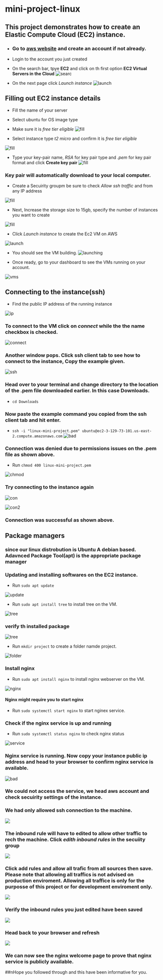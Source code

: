 # mini-project-linux
## This project demonstrates how to create an Elastic Compute Cloud (EC2) instance.

* ### Go to [aws website](https://signin.aws.amazon.com/signup?request_type=register) and create an account if not already.
* Login to the account you just created
* On the search bar, tpye **EC2** and click on th first option **EC2 Virtual Servers in the Cloud**
![searc](./img/search-ec2-.png)

* On the next page click *Launch instance* 
![launch](./img/launch-instance.png)

## Filling out EC2 instance details
* Fill the name of your server
* Select ubuntu for OS image type
* Make sure it is _free tier eligible_
![fill](./img/fill-out-1.png) 

* Select instance type _t2 micro_ and confirm it is _free tier eligible_

![fill](./img/fill-out-2.png)

* Type your key-pair name, _RSA_ for key pair type and _.pem_ for key pair format and click **Create key pair**
![fill](/img/fill-out-3.png) 

### Key pair will automatically download to your local computer.

* Create a Secuirity groupm be sure to check _Allow ssh traffic_ and from any IP address

![fill](./img/fill-out-network-4.png)

* Next, Increase the storage size to 15gb, specify the number of instances you want to create

![fill](./img/fillout-storage--5.png)

* Click _Launch instance_ to create the Ec2 VM on AWS

![launch](./img/launch-6.png)

* You should see the VM building.
![launching](./img/instance-launching.png)

* Once ready, go to your dashboard to see the VMs running on your account.

![vms](./img/running.png)

## Connecting to the instance(ssh)
* Find the public IP address of the running instance

![ip](./img/ip-address.png)

### To connect to the VM click on _connect_ while the the name checkbox is checked.

![connect](./img/click-connect.png)

### Another window pops. Click **ssh client** tab to see how to connect to the instance, Copy the example given.

![ssh](./img/ssh-client.png)

### Head over to your terminal and change directory to the location of the .pem file downloaded earlier. In this case Downloads.

* `cd Downloads`

### Now paste the example command you copied from the ssh client tab and hit enter.

* `ssh -i "linux-mini-project.pem" ubuntu@ec2-3-129-73-101.us-east-2.compute.amazonaws.com`
![bad](./img/bad-permission.png)

### Connection was denied due to permissions issues on the .pem file as shown above.

*  Run `chmod 400 linux-mini-project.pem`

![chmod](./img/chmod.png)

### Try connecting to the instance again

![con](./img/connected1.png)

![con2](./img/connect2.png)

### Connection was successful as shown above.

## Package managers

### since our linux distrobution is Ubuntu A debian based. Adavnced Package Tool(apt) is the appropriate package manager

### Updating and installing softwares on the EC2 instance.

* Run `sudo apt update`

![update](./img/sudo-apt-update.png)

* Run `sudo apt install tree` to install tree on the VM.

![tree](./img/install%20tree.png)

### verify th installed package

![tree](./img/test-tree.png)

* Run `mkdir project` to create a folder namde project.

![folder](./img/mkdir.png)

### Install nginx

* Run `sudo apt install nginx` to install nginx webserver on the VM.

![nginx](./img/install-nginx.png)

#### Nginx might require you to start nginx

* Run `sudo systemctl start nginx` to start nginex service.

### Check if the nginx service is up and running

* Run `sudo systemctl status nginx` to check nginx status

![service](./img/nginx-status.png)

### Nginx service is running. Now copy your instance public ip address and head to your browser to confirm nginx service is available.

![bad](./img/web-ngnx-no-show.png)

### We could not access the service, we head aws account and check secuirity settings of the instance. 
### We had only allowed ssh connection to the machine.
![](./img/inbound-rule1.png)

### The inbound rule will have to edited to allow other traffic to rech the machine. Click _edith inbound rules_ in the secuiity group
![](./img/edit-inbound-1.png)

### Click add rules and allow all trafic from all sources then save. Please note that allowing all traffics is not advised on production enviroment. Allowing all traffice is only for the purposse of this project or for development enviroment only.

![](./img/save-inbound-rule.png)

### Verify the inbound rules you just edited have been saved

![](./img/afta-edit-save-inbound.png)

### Head back to your browser and refresh

![](./img/welcome-nginx.png)

### We can now see the nginx welcome page to prove that nginx service is publicly available.

##nHope you followed through and this have been informative for you.
